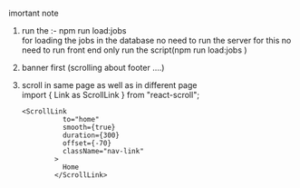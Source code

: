 imortant note 

1. run the :-  npm run load:jobs        
    for loading the jobs in the database
    no need to run the server for this
    no need to run front end 
    only run the script(npm run load:jobs )
 2.  banner first   (scrolling about footer ....)
 3. scroll in same page as well as in different page   
       import { Link as ScrollLink } from "react-scroll";

        <ScrollLink
                  to="home"
                  smooth={true}
                  duration={300}
                  offset={-70}
                  className="nav-link"
                >
                  Home
                </ScrollLink>